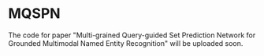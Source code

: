 # MQSPN

The code for paper "Multi-grained Query-guided Set Prediction Network for Grounded Multimodal Named Entity Recognition" will be uploaded soon.
